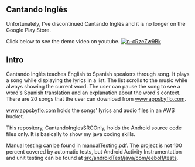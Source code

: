 ## Cantando Inglés

Unfortunately, I've discontinued Cantando Inglés and it is no longer on the Google Play Store.

Click below to see the demo video on youtube.
[![n-cRzeZw9Bk](https://img.youtube.com/vi/n-cRzeZw9Bk/0.jpg)](https://www.youtube.com/watch?v=n-cRzeZw9Bk&t=24s)

## Intro

Cantando Inglés teaches English to Spanish speakers through song. It plays a song while displaying the lyrics in a list. The list scrolls to the music while always showing the current word. The user can pause the song to see a word's Spanish translation and an explanation about the word's context. There are 20 songs that the user can download from www.appsbyflo.com.

www.appsbyflo.com holds the songs' lyrics and audio files in an AWS bucket.

This repository, CantandoInglesSRCOnly, holds the Android source code files only. It is basically to show my java coding skills.

Manual testing can be found in [manualTesting.pdf](manualTesting.pdf). The project is not 100 percent covered by automatic tests, but Android Activity Instrumentation and unit testing can be found at [src/androidTest/java/com/eebolf/tests](src/androidTest/java/com/eebolf/tests).

 
